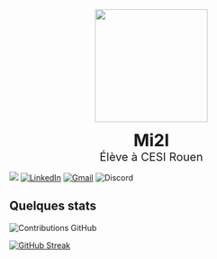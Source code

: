 <div align="center">
  <img height="200" src="https://avatars.githubusercontent.com/u/119260964?v=4" />
</div>

<div align="center">
  <p>
    <span style="font-size: 30px; font-weight: bold;">Mi2l</span><br />
    <span style="font-size: 20px;">Élève à CESI Rouen</span>
  </p>
</div>

![](https://komarev.com/ghpvc/?username=yeazin&color=brightgreen&style=for-the-badge)
[![LinkedIn](https://img.shields.io/badge/linkedin-%230077B5.svg?style=for-the-badge&logo=linkedin&logoColor=white)](https://www.linkedin.com/in/mael-ajrouche/)
[![Gmail](https://img.shields.io/badge/%20-Send%20Mail-black?color=14171A&labelColor=ef5350&logo=gmail&logoColor=ffffff&style=for-the-badge)](mael.ajrouche@gmail.com)
![Discord](https://img.shields.io/badge/Discord-%235865F2.svg?style=for-the-badge&logo=discord&logoColor=white)

## Quelques stats

![Contributions GitHub](https://github-readme-stats.vercel.app/api?username=Mi2ll&custom_title=Contributions%20GitHub&show_icons=true&locale=fr&count_private=true&hide=stars,issues&bg_color=0d1117&hide_border=true&icon_color=52BFEA&text_color=FFF&title_color=52BFEA)

 [![GitHub Streak](https://github-readme-streak-stats.herokuapp.com?user=Mi2ll&hide_border=true&locale=fr&background=0d1117&ring=52BFEA&stroke=52BFEA&fire=52BFEA&sideNums=FFFFFF&currStreakLabel=FFFFFF&sideLabels=FFFFFF&dates=FFFFFF&currStreakNum=FFFFFF)](https://git.io/streak-stats) 
